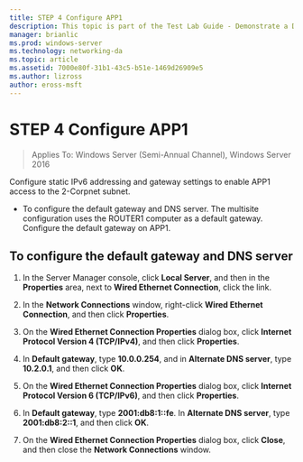 ```yaml
---
title: STEP 4 Configure APP1
description: This topic is part of the Test Lab Guide - Demonstrate a DirectAccess Multisite Deployment for Windows Server 2016
manager: brianlic
ms.prod: windows-server
ms.technology: networking-da
ms.topic: article
ms.assetid: 7000e80f-31b1-43c5-b51e-1469d26909e5
ms.author: lizross
author: eross-msft
---
```

# STEP 4 Configure APP1

>Applies To: Windows Server (Semi-Annual Channel), Windows Server 2016

Configure static IPv6 addressing and gateway settings to enable APP1 access to the 2-Corpnet subnet.  
  
- To configure the default gateway and DNS server. The multisite configuration uses the ROUTER1 computer as a default gateway. Configure the default gateway on APP1.  
  
## To configure the default gateway and DNS server  
  
1.  In the Server Manager console, click **Local Server**, and then in the **Properties** area, next to **Wired Ethernet Connection**, click the link.  
  
2.  In the **Network Connections** window, right-click **Wired Ethernet Connection**, and then click **Properties**.  
  
3.  On the **Wired Ethernet Connection Properties** dialog box, click **Internet Protocol Version 4 (TCP/IPv4)**, and then click **Properties**.  
  
4.  In **Default gateway**, type **10.0.0.254**, and in **Alternate DNS server**, type **10.2.0.1**, and then click **OK**.  
  
5.  On the **Wired Ethernet Connection Properties** dialog box, click **Internet Protocol Version 6 (TCP/IPv6)**, and then click **Properties**.  
  
6.  In **Default gateway**, type **2001:db8:1::fe**. In **Alternate DNS server**, type **2001:db8:2::1**, and then click **OK**.  
  
7.  On the **Wired Ethernet Connection Properties** dialog box, click **Close**, and then close the **Network Connections** window.  
  


